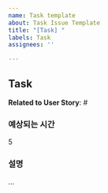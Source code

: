 ```yaml
---
name: Task template
about: Task Issue Template
title: "[Task] "
labels: Task
assignees: ''

---
```


## Task
**Related to User Story**: #

### 예상되는 시간
5

### 설명
...
